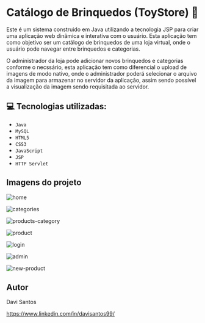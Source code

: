 # Catálogo de Brinquedos (ToyStore) 🧸

Este é um sistema construido em Java utilizando a tecnologia JSP para criar uma aplicação web dinâmica e interativa com o usuário. 
Esta aplicação tem como objetivo ser um catálogo de brinquedos de uma loja virtual, onde o usuário pode navegar entre brinquedos e
categorias. 

O administrador da loja pode adicionar novos brinquedos e categorias conforme o necssário, esta aplicação tem como diferencial
o upload de imagens de modo nativo, onde o administrador poderá selecionar o arquivo da imagem para armazenar no servidor da aplicação, assim 
sendo possível a visualização da imagem sendo requisitada ao servidor.

## :computer: Tecnologias utilizadas:

- `Java`
- `MySQL`
- `HTML5`
- `CSS3`
- `JavaScript`
- `JSP`
- `HTTP Servlet`

## Imagens do projeto

![home](https://github.com/DaveScott99/ToyStore-JSP/assets/101915085/947f2dda-f88e-4b28-9d7f-3880298b5b86)

![categories](https://github.com/DaveScott99/ToyStore-JSP/assets/101915085/7b02aae4-3f75-40fb-8d2e-25f41f5678fc)

![products-category](https://github.com/DaveScott99/ToyStore-JSP/assets/101915085/d93e6d2d-1ea8-4cf8-a704-d3284fb94c2f)

![product](https://github.com/DaveScott99/ToyStore-JSP/assets/101915085/c8a42757-caaf-4ced-a8f0-6f4a04b26c5b)

![login](https://github.com/DaveScott99/ToyStore-JSP/assets/101915085/084e6360-6939-4710-b68a-d09276cb16ee)

![admin](https://github.com/DaveScott99/ToyStore-JSP/assets/101915085/8f0c7cae-1fb0-459f-84a1-850fbfdef768)

![new-product](https://github.com/DaveScott99/ToyStore-JSP/assets/101915085/275b6f86-fc75-4218-805a-5b26923a6b91)

## Autor

Davi Santos

https://www.linkedin.com/in/davisantos99/
